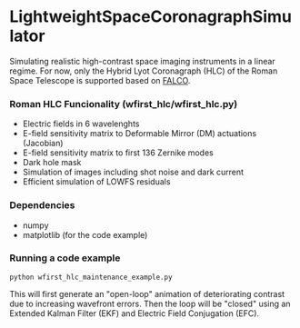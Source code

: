 # LightweightSpaceCoronagraphSimulator
Simulating realistic high-contrast space imaging instruments in a linear regime.
For now, only the Hybrid Lyot Coronagraph (HLC) of the Roman Space Telescope is supported based on [FALCO](https://github.com/ajeldorado/falco-matlab).

### Roman HLC Funcionality (wfirst_hlc/wfirst_hlc.py)
* Electric fields in 6 wavelenghts
* E-field sensitivity matrix to Deformable Mirror (DM) actuations (Jacobian)
* E-field sensitivity matrix to first 136 Zernike modes
* Dark hole mask
* Simulation of images including shot noise and dark current
* Efficient simulation of LOWFS residuals

### Dependencies
* numpy
* matplotlib (for the code example)

### Running a code example
```
python wfirst_hlc_maintenance_example.py
```
This will first generate an "open-loop" animation of deteriorating contrast due to increasing wavefront errors. Then the loop will be "closed" using an Extended Kalman Filter (EKF) and Electric Field Conjugation (EFC).
